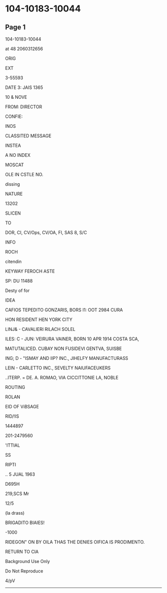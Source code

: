 # 104-10183-10044

## Page 1

104-10183-10044

at 48 2060312656

ORIG

EXT

3-55593

DATE 3: JAIS 1365

10 & NOVE

FROM: DIRECTOR

CONFIE:

INOS

CLASSITED MESSAGE

INSTEA

A NO INDEX

MOSCAT

OLE IN CSTLE NO.

dissing

NATURE

13202

SLICEN

TO

DOR, CI, CV/Ops, CV/OA, FI, SAS 8, S/C

INFO

ROCH

citendin

KEYWAY FEROCH ASTE

SP: DU 11488

Desty of for

IDEA

CAFIOS TEPEDITO GONZARIS, BORS I1: OOT 2984 CURA

HON RESIDENT HEN YORK CITY

LINJ& - CAVALIERI RILACH SOLEL

ILES: C - JUN: VEIRURA VAINER, BORN 10 APR 1914 COSTA SCA,

MATUTALICED. CUBAY NON FUSIDEVI GENTVA, SUISBE

ING; D - "ISMAY AND IIP? INC., JIHELFY MANUFACTURASS

LEIN - CARLETTO INC., SEVELTY NAIUFACEUKERS

..ITERP. = DE. A. ROMAO, VIA CICCITTONIE LA, NOBLE

ROUTING

ROLAN

EID OF ViBSAGE

RID/!IS

1444897

201-2479560

'ITTIAL

SS

RIPTI

.. 5 JUAL 1963

D695H

219,SCS Mr

12/5

(la drass)

BRIGADITO BIAIES!

-1000

RIDEGON" ON BY OILA THAS THE DENIES OIFICA IS PRODIMENTO.

RETURN TO CIA

Background Use Only

Do Not Reproduce

4/pV

---

